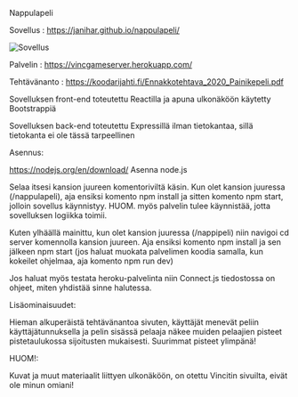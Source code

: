Nappulapeli

Sovellus : https://janihar.github.io/nappulapeli/

![Sovellus](https://gyazo.com/3d9056022e6fe422e8d2bfbfe60a8250)

Palvelin : https://vincgameserver.herokuapp.com/

Tehtävänanto : https://koodarijahti.fi/Ennakkotehtava_2020_Painikepeli.pdf

Sovelluksen front-end toteutettu Reactilla ja apuna ulkonäköön käytetty Bootstrappiä

Sovelluksen back-end toteutettu Expressillä ilman tietokantaa, sillä tietokanta ei ole tässä tarpeellinen

Asennus:

https://nodejs.org/en/download/ Asenna node.js


Selaa itsesi kansion juureen komentoriviltä käsin. Kun olet kansion juuressa
(/nappulapeli), aja ensiksi komento npm install ja sitten komento npm start, jolloin sovellus käynnistyy. HUOM. myös palvelin tulee käynnistää, jotta sovelluksen logiikka toimii.

Kuten ylhäällä mainittu, kun olet kansion juuressa (/nappipeli) niin navigoi cd server komennolla kansion juureen. Aja ensiksi komento npm install ja sen jälkeen npm start (jos haluat muokata palvelimen koodia samalla, kun kokeilet ohjelmaa, aja komento npm run dev)

Jos haluat myös testata heroku-palvelinta niin Connect.js tiedostossa on ohjeet, miten
yhdistää sinne halutessa.

Lisäominaisuudet:

Hieman alkuperäistä tehtävänantoa sivuten, käyttäjät menevät peliin käyttäjätunnuksella ja pelin sisässä pelaaja näkee muiden pelaajien pisteet pistetaulukossa sijoitusten mukaisesti. Suurimmat pisteet ylimpänä!

HUOM!:

Kuvat ja muut materiaalit liittyen ulkonäköön, on otettu Vincitin sivuilta, eivät ole minun omiani!
